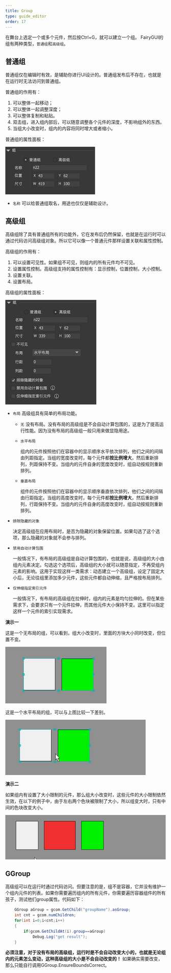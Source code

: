 ```yaml
---
title: Group
type: guide_editor
order: 17
---
```


在舞台上选定一个或多个元件，然后按Ctrl+G，就可以建立一个组。 FairyGUI的组有两种类型，`普通组`和`高级组`。

## 普通组

普通组仅在编辑时有效，是辅助你进行UI设计的。普通组发布后不存在，也就是在运行时无法访问到普通组。

普通组的作用有：
1. 可以整体一起移动；
2. 可以整体一起调整深度；
3. 可以整体复制和粘贴。
4. 双击组，进入组内部后，可以随意调整各个元件的深度，不影响组外的东西。
5. 当组大小改变时，组内的内容将同时增大或者缩小。

普通组的属性面板：

![](../../images/QQ20191211-151543.png)

- `名称` 可以给普通组取名，用途也仅仅是辅助设计。

## 高级组

高级组除了具有普通组所有的功能外，它在发布后仍然保留，也就是在运行时可以通过代码访问高级组对象。所以它可以像一个普通元件那样设置关联和属性控制。

高级组的作用有：
1. 可以设置可见性。如果组不可见，则组内的所有元件均不可见。
2. 设置属性控制。高级组支持的属性控制有：显示控制，位置控制，大小控制。
3. 设置关联。
4. 设置布局。

高级组的属性面板：

![](../../images/QQ20191211-151618.png)

- `布局` 高级组具有简单的布局功能。
  
  - `无` 没有布局。没有布局的高级组是不会自动计算包围的，这是为了提高运行性能。因为没有布局的高级组一般只用来做显隐用途。

  - `水平布局`

    组内的元件按照他们在容器中的显示顺序水平依次排列，他们之间的间隔由列距指定。当组的宽度改变时，每个元件都**按比例增大**，然后重新排列，列距保持不变。当组内的元件自身的宽度改变时，组自动按规则重新排列。

  - `垂直布局`

    组件的元件按照他们在容器中的显示顺序垂直依次排列，他们之间的间隔由行距指定。当组的高度改变时，每个元件都**按比例增大**，然后重新排列，行距保持不变。当组内的元件自身的高度改变时，组自动按规则重新排列。

- `排除隐藏的对象`
  
  决定高级组在应用布局时，是否为隐藏的对象保留位置。如果勾选了这个选项，那么隐藏的对象就不会参与排列。

- `禁用自动计算包围`

  一般情况下，有布局的高级组是自动计算包围的，也就是说，高级组的大小由组内元素决定。勾选这个选项后，高级组的大小就可以随意指定，不再受组内元素的影响。这用于实现这样一类需求：动态建立一个高级组，设定了固定大小后，无论往组里添加多少元件，这些元件都自动伸缩，且严格按布局排列。

- `仅伸缩指定索引元件`

  一般情况下，有布局的高级组在拉伸时，组内的元素是均匀拉伸的。但在某些需求下，会要求只有一个元件拉伸，而其他元件大小保持不变。这里可以指定这样一个元件的索引实现需求。

**演示一**

这是一个无布局的组，可以看到，组大小改变时，里面的方块大小同时改变，但位置不变。

![](../../images/gaollg17.gif)

这是一个水平布局的组，可以与上图比较一下差别。

![](../../images/gaollg18.gif)

**演示二**

如果组内有设置了大小限制的元件，那么组大小改变时，这些元件的大小限制依然生效，在以下的例子中，由于左右两个色块被限制了大小，所以组变大时，只有中间的色块改变大小。

![](../../images/gaollg19.gif)

## GGroup

高级组可以在运行时通过代码访问。但要注意的是，组不是容器，它并没有维护一个组内元件的列表。如果你需要遍历组内的所有元件，你需要遍历容器组件的所有孩子，测试他们group属性。代码如下：

```csharp
    GGroup aGroup = gcom.GetChild("groupName").asGroup;
    int cnt = gcom.numChildren;
    for(int i=0;i<cnt;i++)
    {
        if(gcom.GetChildAt(i).group==aGroup)
            Debug.Log("get result");
    }
```

**必须注意，对于没有布局的高级组，运行时是不会自动改变大小的，也就是无论组内的元素怎么变动，这种高级组的大小是不会自动改变的！** 如果确实需要改变，那么只能自行调用GGroup.EnsureBoundsCorrect。
